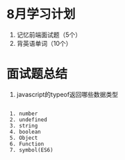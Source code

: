 # 8月学习计划
1. 记忆前端面试题（5个）
2. 背英语单词（10个）


# 面试题总结
1. javascript的typeof返回哪些数据类型

```

 1. number 
 2. undefined 
 3. string 
 4. boolean 
 5. Object  
 6. Function 
 7. symbol(ES6) 

```
